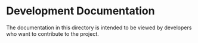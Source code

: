 # Development Documentation

The documentation in this directory is intended to be viewed by developers who want to contribute to the project.